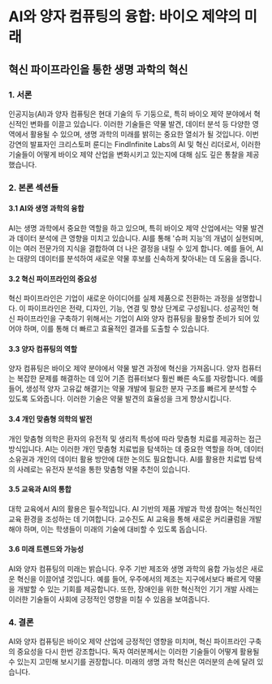 # AI와 양자 컴퓨팅의 융합: 바이오 제약의 미래
## 혁신 파이프라인을 통한 생명 과학의 혁신

### 1. 서론
인공지능(AI)과 양자 컴퓨팅은 현대 기술의 두 기둥으로, 특히 바이오 제약 분야에서 혁신적인 변화를 이끌고 있습니다. 이러한 기술들은 약물 발견, 데이터 분석 등 다양한 영역에서 활용될 수 있으며, 생명 과학의 미래를 밝히는 중요한 열쇠가 될 것입니다. 이번 강연의 발표자인 크리스토퍼 룬디는 FindInfinite Labs의 AI 및 혁신 리더로서, 이러한 기술들이 어떻게 바이오 제약 산업을 변화시키고 있는지에 대해 심도 깊은 통찰을 제공했습니다.

### 2. 본론 섹션들

#### 3.1 AI와 생명 과학의 융합
AI는 생명 과학에서 중요한 역할을 하고 있으며, 특히 바이오 제약 산업에서는 약물 발견과 데이터 분석에 큰 영향을 미치고 있습니다. AI를 통해 '슈퍼 지능'의 개념이 실현되며, 이는 여러 전문가의 지식을 결합하여 더 나은 결정을 내릴 수 있게 합니다. 예를 들어, AI는 대량의 데이터를 분석하여 새로운 약물 후보를 신속하게 찾아내는 데 도움을 줍니다.

#### 3.2 혁신 파이프라인의 중요성
혁신 파이프라인은 기업이 새로운 아이디어를 실제 제품으로 전환하는 과정을 설명합니다. 이 파이프라인은 전략, 디자인, 기능, 연결 및 향상 단계로 구성됩니다. 성공적인 혁신 파이프라인을 구축하기 위해서는 기업이 AI와 양자 컴퓨팅을 활용할 준비가 되어 있어야 하며, 이를 통해 더 빠르고 효율적인 결과를 도출할 수 있습니다.

#### 3.3 양자 컴퓨팅의 역할
양자 컴퓨팅은 바이오 제약 분야에서 약물 발견 과정에 혁신을 가져옵니다. 양자 컴퓨터는 복잡한 문제를 해결하는 데 있어 기존 컴퓨터보다 훨씬 빠른 속도를 자랑합니다. 예를 들어, 생성적 양자 고유값 해결기는 약물 개발에 필요한 분자 구조를 빠르게 분석할 수 있도록 도와줍니다. 이러한 기술은 약물 발견의 효율성을 크게 향상시킵니다.

#### 3.4 개인 맞춤형 의학의 발전
개인 맞춤형 의학은 환자의 유전적 및 생리적 특성에 따라 맞춤형 치료를 제공하는 접근 방식입니다. AI는 이러한 개인 맞춤형 치료법을 탐색하는 데 중요한 역할을 하며, 데이터 소유권과 개인의 데이터 활용 방안에 대한 논의도 필요합니다. AI를 활용한 치료법 탐색의 사례로는 유전자 분석을 통한 맞춤형 약물 추천이 있습니다.

#### 3.5 교육과 AI의 통합
대학 교육에서 AI의 활용은 필수적입니다. AI 기반의 제품 개발과 학생 참여는 혁신적인 교육 환경을 조성하는 데 기여합니다. 교수진도 AI 교육을 통해 새로운 커리큘럼을 개발해야 하며, 이는 학생들이 미래의 기술에 대비할 수 있도록 돕습니다.

#### 3.6 미래 트렌드와 가능성
AI와 양자 컴퓨팅의 미래는 밝습니다. 우주 기반 제조와 생명 과학의 융합 가능성은 새로운 혁신을 이끌어낼 것입니다. 예를 들어, 우주에서의 제조는 지구에서보다 빠르게 약물을 개발할 수 있는 기회를 제공합니다. 또한, 장애인을 위한 혁신적인 기기 개발 사례는 이러한 기술들이 사회에 긍정적인 영향을 미칠 수 있음을 보여줍니다.

### 4. 결론
AI와 양자 컴퓨팅은 바이오 제약 산업에 긍정적인 영향을 미치며, 혁신 파이프라인 구축의 중요성을 다시 한번 강조합니다. 독자 여러분께서는 이러한 기술들이 어떻게 활용될 수 있는지 고민해 보시기를 권장합니다. 미래의 생명 과학 혁신은 여러분의 손에 달려 있습니다.